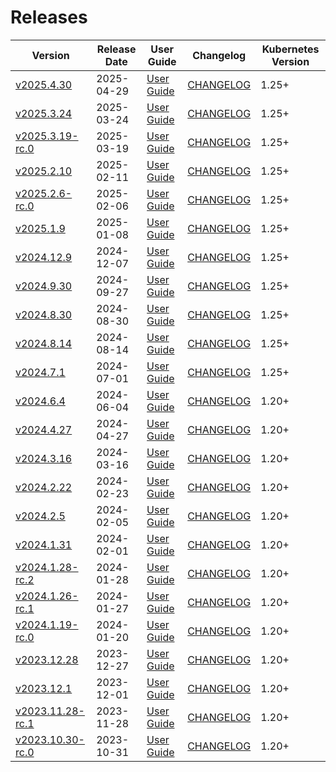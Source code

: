 #  Releases

|  Version | Release Date | User Guide | Changelog | Kubernetes Version |
|--------------------------- | ------------ | ---------- | --------- | ------------------ |
| [v2025.4.30](https:/github.com/kubestash/CHANGELOG/releases/tag/v2025.4.30) | 2025-04-29 | [User Guide](https://kubestash.com/docs/v2025.4.30) | [CHANGELOG](/releases/v2025.4.30/README.md) | 1.25+ |
| [v2025.3.24](https:/github.com/kubestash/CHANGELOG/releases/tag/v2025.3.24) | 2025-03-24 | [User Guide](https://kubestash.com/docs/v2025.3.24) | [CHANGELOG](/releases/v2025.3.24/README.md) | 1.25+ |
| [v2025.3.19-rc.0](https:/github.com/kubestash/CHANGELOG/releases/tag/v2025.3.19-rc.0) | 2025-03-19 | [User Guide](https://kubestash.com/docs/v2025.3.19-rc.0) | [CHANGELOG](/releases/v2025.3.19-rc.0/README.md) | 1.25+ |
| [v2025.2.10](https:/github.com/kubestash/CHANGELOG/releases/tag/v2025.2.10) | 2025-02-11 | [User Guide](https://kubestash.com/docs/v2025.2.10) | [CHANGELOG](/releases/v2025.2.10/README.md) | 1.25+ |
| [v2025.2.6-rc.0](https:/github.com/kubestash/CHANGELOG/releases/tag/v2025.2.6-rc.0) | 2025-02-06 | [User Guide](https://kubestash.com/docs/v2025.2.6-rc.0) | [CHANGELOG](/releases/v2025.2.6-rc.0/README.md) | 1.25+ |
| [v2025.1.9](https:/github.com/kubestash/CHANGELOG/releases/tag/v2025.1.9) | 2025-01-08 | [User Guide](https://kubestash.com/docs/v2025.1.9) | [CHANGELOG](/releases/v2025.1.9/README.md) | 1.25+ |
| [v2024.12.9](https:/github.com/kubestash/CHANGELOG/releases/tag/v2024.12.9) | 2024-12-07 | [User Guide](https://kubestash.com/docs/v2024.12.9) | [CHANGELOG](/releases/v2024.12.9/README.md) | 1.25+ |
| [v2024.9.30](https:/github.com/kubestash/CHANGELOG/releases/tag/v2024.9.30) | 2024-09-27 | [User Guide](https://kubestash.com/docs/v2024.9.30) | [CHANGELOG](/releases/v2024.9.30/README.md) | 1.25+ |
| [v2024.8.30](https:/github.com/kubestash/CHANGELOG/releases/tag/v2024.8.30) | 2024-08-30 | [User Guide](https://kubestash.com/docs/v2024.8.30) | [CHANGELOG](/releases/v2024.8.30/README.md) | 1.25+ |
| [v2024.8.14](https:/github.com/kubestash/CHANGELOG/releases/tag/v2024.8.14) | 2024-08-14 | [User Guide](https://kubestash.com/docs/v2024.8.14) | [CHANGELOG](/releases/v2024.8.14/README.md) | 1.25+ |
| [v2024.7.1](https:/github.com/kubestash/CHANGELOG/releases/tag/v2024.7.1) | 2024-07-01 | [User Guide](https://kubestash.com/docs/v2024.7.1) | [CHANGELOG](/releases/v2024.7.1/README.md) | 1.25+ |
| [v2024.6.4](https:/github.com/kubestash/CHANGELOG/releases/tag/v2024.6.4) | 2024-06-04 | [User Guide](https://kubestash.com/docs/v2024.6.4) | [CHANGELOG](/releases/v2024.6.4/README.md) | 1.20+ |
| [v2024.4.27](https:/github.com/kubestash/CHANGELOG/releases/tag/v2024.4.27) | 2024-04-27 | [User Guide](https://kubestash.com/docs/v2024.4.27) | [CHANGELOG](/releases/v2024.4.27/README.md) | 1.20+ |
| [v2024.3.16](https:/github.com/kubestash/CHANGELOG/releases/tag/v2024.3.16) | 2024-03-16 | [User Guide](https://kubestash.com/docs/v2024.3.16) | [CHANGELOG](/releases/v2024.3.16/README.md) | 1.20+ |
| [v2024.2.22](https:/github.com/kubestash/CHANGELOG/releases/tag/v2024.2.22) | 2024-02-23 | [User Guide](https://kubestash.com/docs/v2024.2.22) | [CHANGELOG](/releases/v2024.2.22/README.md) | 1.20+ |
| [v2024.2.5](https:/github.com/kubestash/CHANGELOG/releases/tag/v2024.2.5) | 2024-02-05 | [User Guide](https://kubestash.com/docs/v2024.2.5) | [CHANGELOG](/releases/v2024.2.5/README.md) | 1.20+ |
| [v2024.1.31](https:/github.com/kubestash/CHANGELOG/releases/tag/v2024.1.31) | 2024-02-01 | [User Guide](https://kubestash.com/docs/v2024.1.31) | [CHANGELOG](/releases/v2024.1.31/README.md) | 1.20+ |
| [v2024.1.28-rc.2](https:/github.com/kubestash/CHANGELOG/releases/tag/v2024.1.28-rc.2) | 2024-01-28 | [User Guide](https://kubestash.com/docs/v2024.1.28-rc.2) | [CHANGELOG](/releases/v2024.1.28-rc.2/README.md) | 1.20+ |
| [v2024.1.26-rc.1](https:/github.com/kubestash/CHANGELOG/releases/tag/v2024.1.26-rc.1) | 2024-01-27 | [User Guide](https://kubestash.com/docs/v2024.1.26-rc.1) | [CHANGELOG](/releases/v2024.1.26-rc.1/README.md) | 1.20+ |
| [v2024.1.19-rc.0](https:/github.com/kubestash/CHANGELOG/releases/tag/v2024.1.19-rc.0) | 2024-01-20 | [User Guide](https://kubestash.com/docs/v2024.1.19-rc.0) | [CHANGELOG](/releases/v2024.1.19-rc.0/README.md) | 1.20+ |
| [v2023.12.28](https:/github.com/kubestash/CHANGELOG/releases/tag/v2023.12.28) | 2023-12-27 | [User Guide](https://kubestash.com/docs/v2023.12.28) | [CHANGELOG](/releases/v2023.12.28/README.md) | 1.20+ |
| [v2023.12.1](https:/github.com/kubestash/CHANGELOG/releases/tag/v2023.12.1) | 2023-12-01 | [User Guide](https://kubestash.com/docs/v2023.12.1) | [CHANGELOG](/releases/v2023.12.1/README.md) | 1.20+ |
| [v2023.11.28-rc.1](https:/github.com/kubestash/CHANGELOG/releases/tag/v2023.11.28-rc.1) | 2023-11-28 | [User Guide](https://kubestash.com/docs/v2023.11.28-rc.1) | [CHANGELOG](/releases/v2023.11.28-rc.1/README.md) | 1.20+ |
| [v2023.10.30-rc.0](https:/github.com/kubestash/CHANGELOG/releases/tag/v2023.10.30-rc.0) | 2023-10-31 | [User Guide](https://kubestash.com/docs/v2023.10.30-rc.0) | [CHANGELOG](/releases/v2023.10.30-rc.0/README.md) | 1.20+ |
